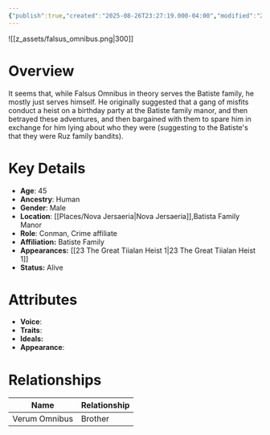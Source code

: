 ```yaml
---
{"publish":true,"created":"2025-08-26T23:27:19.000-04:00","modified":"2025-10-22T08:56:33.612-04:00","published":"2025-10-22T08:56:33.612-04:00","cssclasses":"","Age":"45","Ancestry":["Human"],"Gender":"Male","Location":["[[Nova Jersaeria]]","Batista Family Manor"],"Role":"Conman, Crime affiliate","Affiliation":"Batiste Family","Appearances":["[[23 The Great Tiialan Heist 1]]"],"Status":"Alive","Authors":["Jordan"]}
---
```


![[z_assets/falsus_omnibus.png|300]]

# Overview
It seems that, while Falsus Omnibus in theory serves the Batiste family, he mostly just serves himself. He originally suggested that a gang of misfits conduct a heist on a birthday party at the Batiste family manor, and then betrayed these adventures, and then bargained with them to spare him in exchange for him lying about who they were (suggesting to the Batiste's that they were Ruz family bandits). 

# Key Details
- **Age**: 45
- **Ancestry**: Human
- **Gender**: Male
- **Location**: [[Places/Nova Jersaeria\|Nova Jersaeria]],Batista Family Manor
- **Role**: Conman, Crime affiliate
- **Affiliation:** Batiste Family
- **Appearances:** [[23 The Great Tiialan Heist 1\|23 The Great Tiialan Heist 1]]
- **Status:** Alive

# Attributes
- **Voice**: 
- **Traits**: 
- **Ideals:** 
- **Appearance**: 

# Relationships

| Name          | Relationship |
| ------------- | ------------ |
| Verum Omnibus | Brother      |

